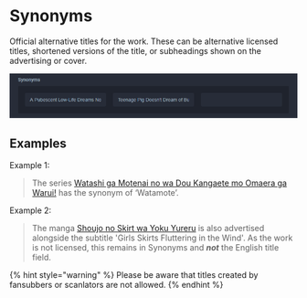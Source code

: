 # Synonyms

Official alternative titles for the work. These can be alternative licensed titles, shortened versions of the title, or subheadings shown on the advertising or cover.

![The synonyms for the &apos;Ao Buta&apos; anime](../../.gitbook/assets/synonyms.png)

## Examples

Example 1:

> The series [Watashi ga Motenai no wa Dou Kangaete mo Omaera ga Warui!](https://anilist.co/anime/16742/Watashi-ga-Motenai-no-wa-Dou-Kangaetemo-Omaera-ga-Warui/) has the synonym of ‘Watamote’.

Example 2:

> The manga [Shoujo no Skirt wa Yoku Yureru](https://anilist.co/manga/104035/Shoujo-no-Skirt-wa-Yoku-Yureru/) is also advertised alongside the subtitle 'Girls Skirts Fluttering in the Wind'. As the work is not licensed, this remains in Synonyms and _**not**_ the English title field.

{% hint style="warning" %}
Please be aware that titles created by fansubbers or scanlators are not allowed.
{% endhint %}

